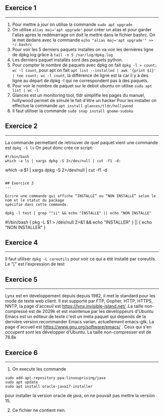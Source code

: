## Exercice 1
---

1) Pour mettre à jour on utilise la commande ```sudo apt upgrade```
2) On utilise ```alias maj='apt upgrade'``` pour créer un alias et pour garder l'alias apres le redémarrage on doit le mettre dans le fichier bashrc.
    On le met dedans avec la commande ```echo "alias maj='apt upgrade'" >> ~/.bashrc```
3) Pour voir les 5 derniers paquets installés on va voir les dernières ligne de dpkg.log grâce à ```tail -n 5 /var/log/dpkg.log```
4) Les derniers paquet installés sont des paquets python.
5) Pour compter le nombre de paquets avec dpkg on fait ```dpkg -l > count; wc -l count```,  pour apt on fait ```apt list --installed | awk '{print $1}' | tee count; wc -l count```, la différence de ligne est la car il y a des ligne au départ de dpkg -l qui ne correspondent pas à des paquets.
6) Pour voir le nombre de paquet sur le debot ubuntu on utilise ```sudo apt list | wc -l```
7) Glances est un monitoring tool, tldr simplifie les pages du manuel, hollywood permet de simulé le fait d'être un hacker
    Pour les installer on effectue la commande ```apt install glances/tldr/hollywood```
8) Il faut utiliser la commande ```sudo snap install gnome-sudoku```

## Exercice 2
---

La commande permettant de retrouver de quel paquet vient une commande est ```dpkg -S ls```
On peut donc crée ce script:

```
#!/bin/bash
which -a ls | xargs dpkg -S 2>/dev/null | cut -f1 -d:

```
which -a  $1 | xargs dpkg -S 2>/dev/null | cut -f1 -d
```

## Exercice 3
---

Ecrire une commande qui affiche “INSTALLÉ” ou “NON INSTALLÉ” selon le nom et le statut du package
spécifié dans cette commande.

dpkg -l test | grep "^ii" && echo "INSTALLE" || echo "NON INSTALLE"
``` 
#!/bin/bash
{
  pkg -L $1 > /dev/null 2>&1 &&
  echo "INSTALLER"
} || {
  echo "NON INSTALLER"
}

## Exercice 4
---

Il faut utiliser ```dpkg -L coreutils``` pour voir ce qui a été installé par coreutils. Le "[" est l'expression de test


## Exercice 5
---

Lynx est en développement depuis depuis 1982, il met le standard pour les mode de texte web client. Il est supporté par FTP, Gopher, HTTP, HTTPS, NNTP, la page d'acceuil est https://lynx.invisible-island.net/ .La taille non-compressé est de 2029k  et est maintenue par les développeurs d'Ubuntu
Emacs est un editeur de texte c'est un meta paquet qui depends de la dernière version recommander Emacs varian, actuellement emacs-gtk. 
La page d'accueil est https://www.gnu.org/software/emacs/ . Ceux qui s'en occupent sont les développer d'Ubuntu. La taille non-compresser est de 78.8k

## Exercice 6
---

1) On execute les commande 
```
sudo add-apt-repository ppa:linuxuprising/java
sudo apt update
sudo apt install oracle-java17-installer
```
pour installer la version oracle de java, on ne pouvait pas mettre la version 15.

2) Ce fichier ne contient rien.
